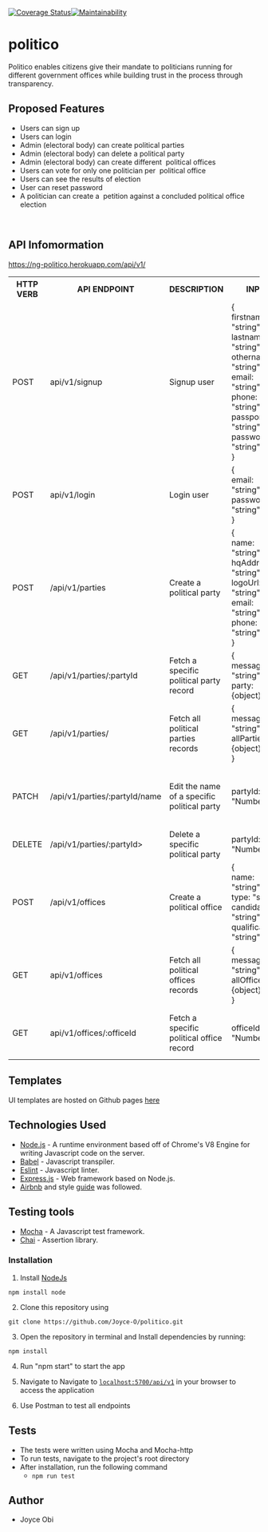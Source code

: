 [![Coverage Status](https://coveralls.io/repos/github/Joyce-O/politico/badge.svg?branch=ch-setup-server-dummydata-163462653)](https://coveralls.io/github/Joyce-O/politico?branch=ch-setup-server-dummydata-163462653)[![Maintainability](https://api.codeclimate.com/v1/badges/007dee6ff633b33dc8ca/maintainability)](https://codeclimate.com/github/Joyce-O/politico/maintainability)

# politico
Politico enables citizens give their mandate to politicians running for different government offices while building trust in the process through transparency.

## Proposed Features
- Users can sign up <br>
- Users can login <br>
- Admin (electoral body) can create political parties<br>
- Admin (electoral body) can delete a political party<br>
- Admin (electoral body) can create different ​ political offices<br>
- Users can vote for only one politician per ​ political office<br>
- Users can see the results of election<br/>
- User can reset password<br>
- A politician can create a ​ petition​ against a concluded political office election<br>
<br/>

## API Infomormation
https://ng-politico.herokuapp.com/api/v1/

<table>

<tr><th>HTTP VERB</th><th>API ENDPOINT</th><th>DESCRIPTION</th><th>INPUT</th><th>OUTPUT</th></tr>

<tr>
<td>POST</td> <td>api/v1/signup</td>  <td>Signup user</td>
<td>
{<br> firstname: "string",<br> lastname: "string",<br> othername: "string",<br>email: "string",<br>phone: "string",<br> passportUrl: "string",<br>password: "string"<br>}
</td>
<td>
{<br> message: "string"}
</td>
</tr>

<tr>
<td>POST</td> <td>api/v1/login</td>  <td>Login user</td>
<td>
{<br> email: "string",<br>password: "string"<br>}
</td>
<td>
{<br> message: "string"}
</td>
</tr>

<tr>
<td>POST</td> <td>/api/v1/parties</td>  <td>Create a political party</td>
<td>
{<br> name: "string",<br>hqAddress: "string",<br>logoUrl: "string",<br>email: "string",<br>phone: "string"<br>}
</td>
<td>{<br>message: "string"<br>party: {object}<br>}</td>
</tr>

<tr>
<td>GET</td> <td>/api/v1/parties/:partyId</td>  <td>Fetch a specific ​ political party​ record</td>
<td>{<br>message: "string",<br>party: {object}}</td>
</tr>

<tr>
<td>GET</td> <td>/api/v1/parties/</td>  <td>Fetch all ​ political parties​ records</td>
<td>{<br>message: "string",<br>allParties: {object}<br>}</td>
</tr>

<tr>
<td>PATCH</td> <td>/api/v1/parties/:partyId/name</td>  <td>Edit the name of a specific ​ political party</td>
<td>partyId: "Number"</td>
<td>{<br>message: "string",<br>foundParty: {object}<br>}</td>
</tr>

<tr>
<td>DELETE</td> <td>/api/v1/parties/:partyId></td>  <td>Delete a specific ​ political party</td>
<td>partyId: "Number"</td>
<td>{message: {object}}</td>
</tr>

<tr>
<td>POST</td> <td>/api/v1/offices</td>  <td>Create a ​ political office</td>
<td>
{<br> name: "string",<br>type: "string",<br>candidateAge: "string",<br>qualification: "string"}
</td>
<td>{<br>message: "string,"<br>office: {object}<br>}</td>
</tr>

<tr>
<td>GET</td> <td>api/v1/offices</td>  <td>Fetch all ​ political offices​ records</td>
<td>{<br>message: "string"<br>allOffices: {object}<br>}</td>
</tr>

<tr>
<td>GET</td> <td>api/v1/offices/:officeId</td>  <td>Fetch a specific political office record</td>
<td>officeId: "Number"</td>
<td>{<br>message: "string",<br>office: {object}}</td>
</tr>

<tr>

</table>

## Templates
UI templates are hosted on Github pages [here](https://joyce-o.github.io/politico/pages/index.html)

## Technologies Used
* [Node.js](https://nodejs.org) - A runtime environment based off of Chrome's V8 Engine for writing Javascript code on the server.
* [Babel](https://babeljs.io) - Javascript transpiler.
* [Eslint](https://eslint.org/) - Javascript linter. 
* [Express.js](https://expressjs.com) - Web framework based on Node.js.
* [Airbnb](https://www.npmjs.com/package/eslint-config-airbnb) and style [guide](https://github.com/airbnb/javascript) was followed.

## Testing tools
* [Mocha](https://mochajs.org/) - A Javascript test framework.
* [Chai](http://chaijs.com) - Assertion library.


### Installation

1. Install [NodeJs](https://nodejs.org/en/download/)
```
npm install node
```
2. Clone this repository using
```
git clone https://github.com/Joyce-O/politico.git
```
3. Open the repository in terminal and Install dependencies by running:
```
npm install
```
4. Run "npm start" to start the app

5. Navigate to
Navigate to [`localhost:5700/api/v1`](localhost:3000/api/v1) in your browser to access the application

6. Use Postman to test all endpoints


## Tests

* The tests were written using Mocha and Mocha-http
* To run tests, navigate to the project's root directory
* After installation, run the following command
    - `npm run test`
    
## Author
* Joyce Obi
